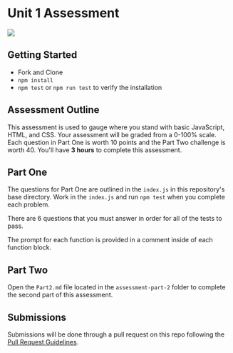 # Unit 1 Assessment

![](https://media.giphy.com/media/l3fZLMbuCOqJ82gec/giphy.gif)

## Getting Started

- Fork and Clone
- `npm install`
- `npm test` or `npm run test` to verify the installation

## Assessment Outline

This assessment is used to gauge where you stand with basic JavaScript, HTML, and CSS. Your assessment will be graded from a 0-100% scale. Each question in Part One is worth 10 points and the Part Two challenge is worth 40. You'll have **3 hours** to complete this assessment.

## Part One

The questions for Part One are outlined in the `index.js` in this repository's base directory. Work in the `index.js` and run `npm test` when you complete each problem.

There are 6 questions that you must answer in order for all of the tests to pass.

The prompt for each function is provided in a comment inside of each function block.

## Part Two

Open the `Part2.md` file located in the `assessment-part-2` folder to complete the second part of this assessment.

## Submissions

Submissions will be done through a pull request on this repo following the [Pull Request Guidelines](https://github.com/SEI-R-1-25/template_pull_request).

